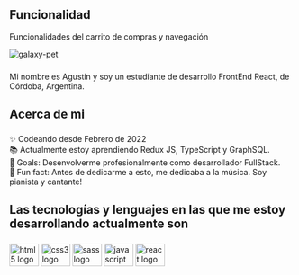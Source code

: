 <h1 align="left"Galaxy Pet e-Commerce</h1>

###
<h2>Funcionalidad</h2>
<p align="left">Funcionalidades del carrito de compras y navegación </p>

![galaxy-pet](galaxy-pet.gif)

###

<p align="left">Mi nombre es Agustín y soy un estudiante de desarrollo FrontEnd React, de Córdoba, Argentina.</p>

###

<h2 align="left">Acerca de mi</h2>

###

<p align="left">✨ Codeando desde Febrero de 2022<br>📚 Actualmente estoy aprendiendo Redux JS, TypeScript y GraphSQL.<br>🎯 Goals: Desenvolverme profesionalmente como desarrollador FullStack.<br>🎲 Fun fact: Antes de dedicarme a esto, me dedicaba a la música. Soy pianista y cantante!</p>

###

<h2 align="left">Las tecnologías y lenguajes en las que me estoy desarrollando actualmente son</h2>

###

<div align="left">
  <img src="https://cdn.jsdelivr.net/gh/devicons/devicon/icons/html5/html5-original.svg" height="40" width="52" alt="html5 logo"  />
  <img src="https://cdn.jsdelivr.net/gh/devicons/devicon/icons/css3/css3-original.svg" height="40" width="52" alt="css3 logo"  />
  <img src="https://cdn.jsdelivr.net/gh/devicons/devicon/icons/sass/sass-original.svg" height="40" width="52" alt="sass logo"  />
  <img src="https://cdn.jsdelivr.net/gh/devicons/devicon/icons/javascript/javascript-original.svg" height="40" width="52" alt="javascript logo"  />
  <img src="https://cdn.jsdelivr.net/gh/devicons/devicon/icons/react/react-original.svg" height="40" width="52" alt="react logo"  />
</div>

###
